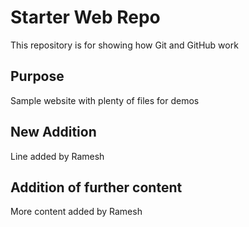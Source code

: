 # Starter Web Repo

This repository is for showing how Git and GitHub work

## Purpose

Sample website with plenty of files for demos

## New Addition

Line added by Ramesh

## Addition of further content

More content added by Ramesh